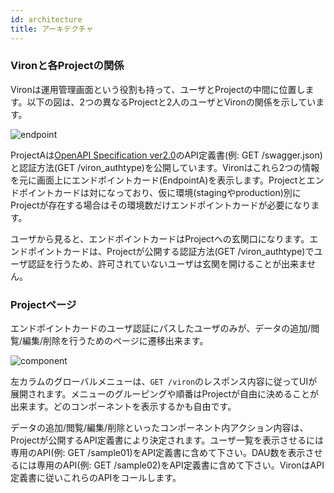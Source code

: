 ```yaml
---
id: architecture
title: アーキテクチャ
---
```


### Vironと各Projectの関係

Vironは運用管理画面という役割も持って、ユーザとProjectの中間に位置します。以下の図は、2つの異なるProjectと2人のユーザとVironの関係を示しています。

![endpoint](endpoint.png)

ProjectAは[OpenAPI Specification ver2.0](https://github.com/OAI/OpenAPI-Specification/blob/master/versions/2.0.md)のAPI定義書(例: GET /swagger.json)と認証方法(GET /viron_authtype)を公開しています。Vironはこれら2つの情報を元に画面上にエンドポイントカード(EndpointA)を表示します。Projectとエンドポイントカードは対になっており、仮に環境(stagingやproduction)別にProjectが存在する場合はその環境数だけエンドポイントカードが必要になります。

ユーザから見ると、エンドポイントカードはProjectへの玄関口になります。エンドポイントカードは、Projectが公開する認証方法(GET /viron_authtype)でユーザ認証を行うため、許可されていないユーザは玄関を開けることが出来ません。

### Projectページ

エンドポイントカードのユーザ認証にパスしたユーザのみが、データの追加/閲覧/編集/削除を行うためのページに遷移出来ます。

![component](component.png)

左カラムのグローバルメニューは、`GET /viron`のレスポンス内容に従ってUIが展開されます。メニューのグルーピングや順番はProjectが自由に決めることが出来ます。どのコンポーネントを表示するかも自由です。

データの追加/閲覧/編集/削除といったコンポーネント内アクション内容は、Projectが公開するAPI定義書により決定されます。ユーザ一覧を表示させるには専用のAPI(例: GET /sample01)をAPI定義書に含めて下さい。DAU数を表示させるには専用のAPI(例: GET /sample02)をAPI定義書に含めて下さい。VironはAPI定義書に従いこれらのAPIをコールします。
